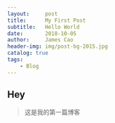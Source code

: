 ```yaml
---
layout:     post   				   
title:      My First Post
subtitle:   Hello World
date:       2018-10-05 
author:     James Cao
header-img: img/post-bg-2015.jpg 	
catalog: true 					
tags:								
    - Blog
---
```


## Hey
>这是我的第一篇博客


